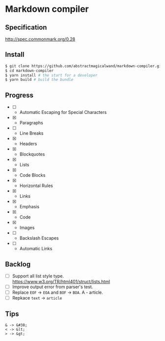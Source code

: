 # Markdown compiler

## Specification
http://spec.commonmark.org/0.28

## Install
```sh
$ git clone https://github.com/abstractmagicalwand/markdown-compiler.git
$ cd markdown-compiler
$ yarn install # the start for a developer
$ yarn build # build the bundle
```

## Progress
- [ ] - Automatic Escaping for Special Characters
- [x] - Paragraphs
- [ ] - Line Breaks
- [x] - Headers
- [x] - Blockquotes
- [x] - Lists
- [x] - Code Blocks
- [x] - Horizontal Rules
- [x] - Links
- [x] - Emphasis
- [x] - Code
- [x] - Images
- [ ] - Backslash Escapes
- [ ] - Automatic Links

## Backlog
- [ ] Support all list style type. https://www.w3.org/TR/html401/struct/lists.html
- [ ] Improve output error from parser's test.
- [ ] Replace `EOF` -> `EOA` and `BOF` -> `BOA`. A - article.
- [ ] Repkace `text` -> `article`

## Tips
```
& -> &#38;
< -> &lt;
> -> &gt;
```